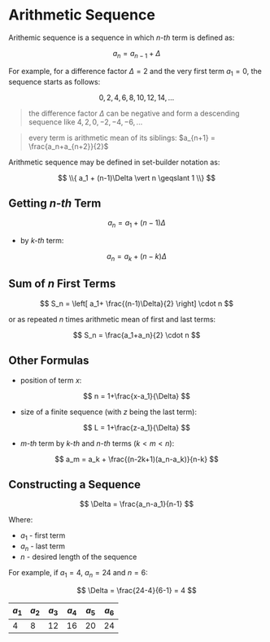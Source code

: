 # Arithmetic Sequence

Arithemic sequence is a sequence in which _n-th_ term is defined as:

$$
a_n = a_{n-1}+\Delta
$$

For example, for a difference factor $\Delta = 2$ and the very first term $a_1=0$, the sequence starts as follows:

$$
0,2,4,6,8,10,12,14,...
$$

> the difference factor $\Delta$ can be negative and form a descending sequence like $4,2,0,-2,-4,-6,...$

> every term is arithmetic mean of its siblings: $a_{n+1} = \frac{a_n+a_{n+2}}{2}$

Arithmetic sequence may be defined in set-builder notation as:

$$
\\{ a_1 + (n-1)\Delta \vert n \geqslant 1 \\}
$$

## Getting _n-th_ Term

$$
a_n = a_1 + (n-1)\Delta
$$

- by _k-th_ term:

$$
a_n = a_k + (n-k)\Delta
$$

## Sum of $n$ First Terms

$$
S_n = \left[ a_1+ \frac{(n-1)\Delta}{2} \right] \cdot n
$$

or as repeated $n$ times arithmetic mean of first and last terms:

$$
S_n = \frac{a_1+a_n}{2} \cdot n
$$

## Other Formulas

- position of term $x$:

$$
n = 1+\frac{x-a_1}{\Delta}
$$

- size of a finite sequence (with $z$ being the last term):

$$
L = 1+\frac{z-a_1}{\Delta}
$$

- _m-th_ term by _k-th_ and _n-th_ terms ($k \lt m \lt n$):

$$
a_m = a_k + \frac{(n-2k+1)(a_n-a_k)}{n-k}
$$

## Constructing a Sequence

$$
\Delta = \frac{a_n-a_1}{n-1}
$$

Where:
- $a_1$ - first term
- $a_n$ - last term
- $n$ - desired length of the sequence

For example, if $a_1=4$, $a_n=24$ and $n=6$:

$$
\Delta = \frac{24-4}{6-1} = 4
$$

| $a_1$ | $a_2$ | $a_3$ | $a_4$ | $a_5$ | $a_6$ |
|--|--|--|--|--|--|
| 4 | 8 | 12 | 16 | 20 | 24 |
